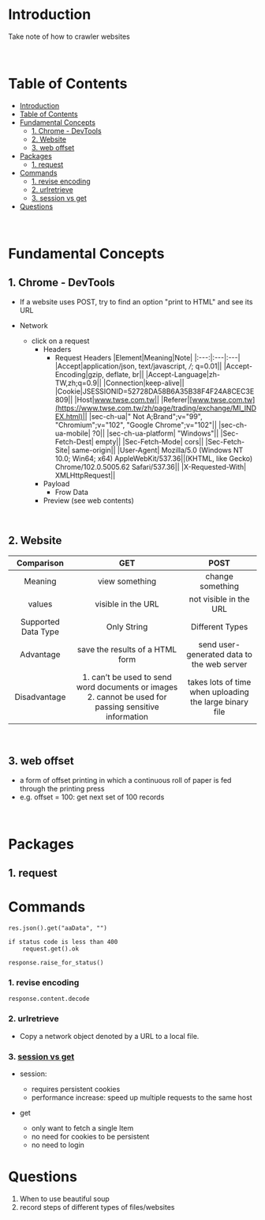 <!-- omit in toc -->

# Introduction
Take note of how to crawler websites

<br />

<!-- omit in toc -->

# Table of Contents
- [Introduction](#introduction)
- [Table of Contents](#table-of-contents)
- [Fundamental Concepts](#fundamental-concepts)
  - [1. Chrome - DevTools](#1-chrome---devtools)
  - [2. Website](#2-website)
  - [3. web offset](#3-web-offset)
- [Packages](#packages)
  - [1. request](#1-request)
- [Commands](#commands)
    - [1. revise encoding](#1-revise-encoding)
    - [2. urlretrieve](#2-urlretrieve)
    - [3. session vs get](#3-session-vs-get)
- [Questions](#questions)

<br />

# Fundamental Concepts

## 1. Chrome - DevTools 
*  If a website uses POST, try to find an option "print to HTML" and see its URL

* Network
    * click on a request
        * Headers
            * Request Headers
                |Element|Meaning|Note|
                |:---:|:---|:---|
                |Accept|application/json, text/javascript, */*; q=0.01||
                |Accept-Encoding|gzip, deflate, br||
                |Accept-Language|zh-TW,zh;q=0.9||
                |Connection|keep-alive||
                |Cookie|JSESSIONID=52728DA58B6A35B38F4F24A8CEC3E809||
                |Host|www.twse.com.tw||
                |Referer|[www.twse.com.tw](https://www.twse.com.tw/zh/page/trading/exchange/MI_INDEX.html)||
                |sec-ch-ua|" Not A;Brand";v="99", "Chromium";v="102", "Google Chrome";v="102"||
                |sec-ch-ua-mobile| ?0||
                |sec-ch-ua-platform| "Windows"||
                |Sec-Fetch-Dest| empty||
                |Sec-Fetch-Mode| cors||
                |Sec-Fetch-Site| same-origin||
                |User-Agent| Mozilla/5.0 (Windows NT 10.0; Win64; x64) AppleWebKit/537.36||(KHTML, like Gecko) Chrome/102.0.5005.62 Safari/537.36||
                |X-Requested-With| XMLHttpRequest||
        * Payload
            * Frow Data
        * Preview (see web contents)

<br />

## 2. Website
|Comparison| GET | POST |
|:---:| :---: | :---: |
|Meaning|view something|change something|
|values|visible in the URL|not visible in the URL|
|Supported Data Type|Only String|Different Types|
|Advantage|save the results of a HTML form|send user-generated data to the web server|
|Disadvantage|1. can’t be used to send word documents or images 2. cannot be used for passing sensitive information|takes lots of time when uploading the large binary file|

<br />

## 3. web offset 
* a form of offset printing in which a continuous roll of paper is fed through the printing press
* e.g. offset = 100: get next set of 100 records


<br />

# Packages

## 1. request




# Commands

    res.json().get("aaData", "")

    if status code is less than 400
        request.get().ok

    response.raise_for_status()

### 1. revise encoding
    response.content.decode



### 2. urlretrieve
* Copy a network object denoted by a URL to a local file.

### 3. [session vs get](https://stackoverflow.com/questions/65575601/python-requests-get-vs-session-get)
* session:
  * requires persistent cookies
  * performance increase: speed up multiple requests to the same host
  
* get
  * only want to fetch a single Item
  * no need for cookies to be persistent
  * no need to login

# Questions
1. When to use beautiful soup
2. record steps of different types of files/websites